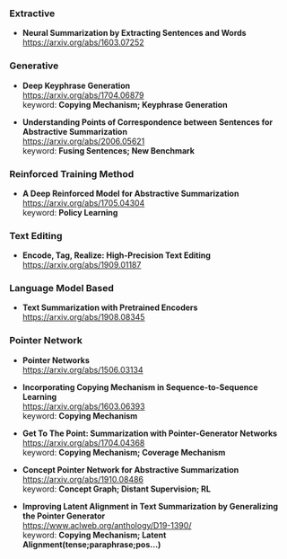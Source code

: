 ### Extractive
- **Neural Summarization by Extracting Sentences and Words**  
https://arxiv.org/abs/1603.07252 
  
### Generative  
- **Deep Keyphrase Generation**  
https://arxiv.org/abs/1704.06879  
keyword: **Copying Mechanism;  Keyphrase Generation**  

- **Understanding Points of Correspondence between Sentences for Abstractive Summarization**  
https://arxiv.org/abs/2006.05621  
keyword: **Fusing Sentences; New Benchmark**  

### Reinforced Training Method
- **A Deep Reinforced Model for Abstractive Summarization**  
https://arxiv.org/abs/1705.04304  
keyword: **Policy Learning**  
  
### Text Editing
- **Encode, Tag, Realize: High-Precision Text Editing**  
https://arxiv.org/abs/1909.01187  

  
### Language Model Based
- **Text Summarization with Pretrained Encoders**  
https://arxiv.org/abs/1908.08345  

### Pointer Network
- **Pointer Networks**  
https://arxiv.org/abs/1506.03134  
  
- **Incorporating Copying Mechanism in Sequence-to-Sequence Learning**   
https://arxiv.org/abs/1603.06393  
keyword: **Copying Mechanism**

- **Get To The Point: Summarization with Pointer-Generator Networks**  
https://arxiv.org/abs/1704.04368  
keyword: **Copying Mechanism;  Coverage Mechanism**

- **Concept Pointer Network for Abstractive Summarization**  
https://arxiv.org/abs/1910.08486  
keyword: **Concept Graph;  Distant Supervision;  RL**  
  
- **Improving Latent Alignment in Text Summarization by Generalizing the Pointer Generator**  
https://www.aclweb.org/anthology/D19-1390/  
keyword: **Copying Mechanism; Latent Alignment(tense;paraphrase;pos...)**




